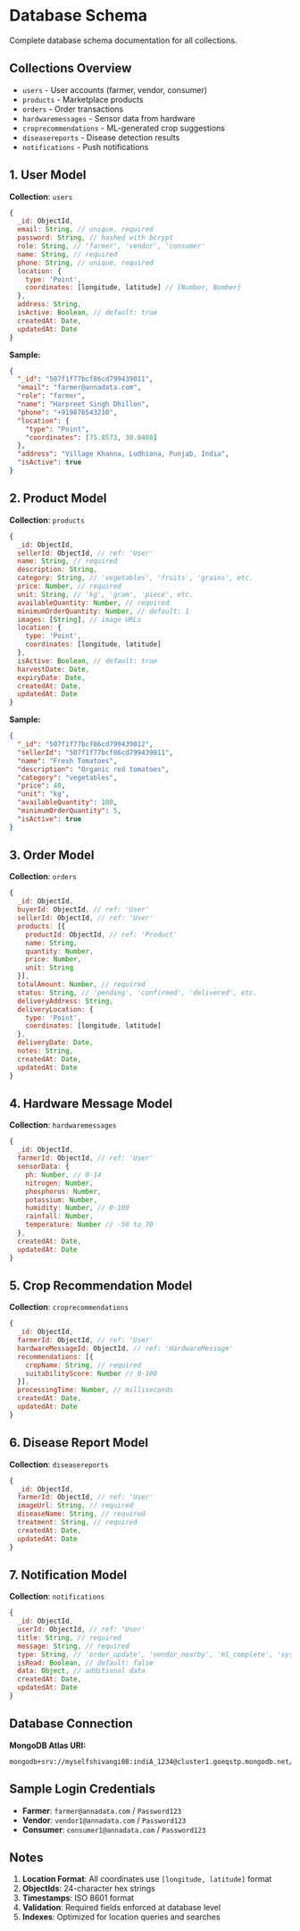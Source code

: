 # Database Schema

Complete database schema documentation for all collections.

## Collections Overview

- `users` - User accounts (farmer, vendor, consumer)
- `products` - Marketplace products
- `orders` - Order transactions
- `hardwaremessages` - Sensor data from hardware
- `croprecommendations` - ML-generated crop suggestions
- `diseasereports` - Disease detection results
- `notifications` - Push notifications

## 1. User Model

**Collection**: `users`

```javascript
{
  _id: ObjectId,
  email: String, // unique, required
  password: String, // hashed with bcrypt
  role: String, // 'farmer', 'vendor', 'consumer'
  name: String, // required
  phone: String, // unique, required
  location: {
    type: 'Point',
    coordinates: [longitude, latitude] // [Number, Number]
  },
  address: String,
  isActive: Boolean, // default: true
  createdAt: Date,
  updatedAt: Date
}
```

**Sample:**

```json
{
  "_id": "507f1f77bcf86cd799439011",
  "email": "farmer@annadata.com",
  "role": "farmer",
  "name": "Harpreet Singh Dhillon",
  "phone": "+919876543210",
  "location": {
    "type": "Point",
    "coordinates": [75.8573, 30.8408]
  },
  "address": "Village Khanna, Ludhiana, Punjab, India",
  "isActive": true
}
```

## 2. Product Model

**Collection**: `products`

```javascript
{
  _id: ObjectId,
  sellerId: ObjectId, // ref: 'User'
  name: String, // required
  description: String,
  category: String, // 'vegetables', 'fruits', 'grains', etc.
  price: Number, // required
  unit: String, // 'kg', 'gram', 'piece', etc.
  availableQuantity: Number, // required
  minimumOrderQuantity: Number, // default: 1
  images: [String], // image URLs
  location: {
    type: 'Point',
    coordinates: [longitude, latitude]
  },
  isActive: Boolean, // default: true
  harvestDate: Date,
  expiryDate: Date,
  createdAt: Date,
  updatedAt: Date
}
```

**Sample:**

```json
{
  "_id": "507f1f77bcf86cd799439012",
  "sellerId": "507f1f77bcf86cd799439011",
  "name": "Fresh Tomatoes",
  "description": "Organic red tomatoes",
  "category": "vegetables",
  "price": 40,
  "unit": "kg",
  "availableQuantity": 100,
  "minimumOrderQuantity": 5,
  "isActive": true
}
```

## 3. Order Model

**Collection**: `orders`

```javascript
{
  _id: ObjectId,
  buyerId: ObjectId, // ref: 'User'
  sellerId: ObjectId, // ref: 'User'
  products: [{
    productId: ObjectId, // ref: 'Product'
    name: String,
    quantity: Number,
    price: Number,
    unit: String
  }],
  totalAmount: Number, // required
  status: String, // 'pending', 'confirmed', 'delivered', etc.
  deliveryAddress: String,
  deliveryLocation: {
    type: 'Point',
    coordinates: [longitude, latitude]
  },
  deliveryDate: Date,
  notes: String,
  createdAt: Date,
  updatedAt: Date
}
```

## 4. Hardware Message Model

**Collection**: `hardwaremessages`

```javascript
{
  _id: ObjectId,
  farmerId: ObjectId, // ref: 'User'
  sensorData: {
    ph: Number, // 0-14
    nitrogen: Number,
    phosphorus: Number,
    potassium: Number,
    humidity: Number, // 0-100
    rainfall: Number,
    temperature: Number // -50 to 70
  },
  createdAt: Date,
  updatedAt: Date
}
```

## 5. Crop Recommendation Model

**Collection**: `croprecommendations`

```javascript
{
  _id: ObjectId,
  farmerId: ObjectId, // ref: 'User'
  hardwareMessageId: ObjectId, // ref: 'HardwareMessage'
  recommendations: [{
    cropName: String, // required
    suitabilityScore: Number // 0-100
  }],
  processingTime: Number, // milliseconds
  createdAt: Date,
  updatedAt: Date
}
```

## 6. Disease Report Model

**Collection**: `diseasereports`

```javascript
{
  _id: ObjectId,
  farmerId: ObjectId, // ref: 'User'
  imageUrl: String, // required
  diseaseName: String, // required
  treatment: String, // required
  createdAt: Date,
  updatedAt: Date
}
```

## 7. Notification Model

**Collection**: `notifications`

```javascript
{
  _id: ObjectId,
  userId: ObjectId, // ref: 'User'
  title: String, // required
  message: String, // required
  type: String, // 'order_update', 'vendor_nearby', 'ml_complete', 'system'
  isRead: Boolean, // default: false
  data: Object, // additional data
  createdAt: Date,
  updatedAt: Date
}
```

## Database Connection

**MongoDB Atlas URI:**

```
mongodb+srv://myselfshivangi08:indiA_1234@cluster1.goeqstp.mongodb.net/annadata
```

## Sample Login Credentials

- **Farmer**: `farmer@annadata.com` / `Password123`
- **Vendor**: `vendor1@annadata.com` / `Password123`
- **Consumer**: `consumer1@annadata.com` / `Password123`

## Notes

1. **Location Format**: All coordinates use `[longitude, latitude]` format
2. **ObjectIds**: 24-character hex strings
3. **Timestamps**: ISO 8601 format
4. **Validation**: Required fields enforced at database level
5. **Indexes**: Optimized for location queries and searches
